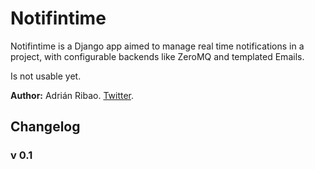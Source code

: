 # Notifintime

Notifintime is a Django app aimed to manage real time notifications in a project, with configurable backends like ZeroMQ and templated Emails.

Is not usable yet.

**Author:** Adrián Ribao. [Twitter](http://twitter.com/AdrianRibao).

## Changelog

### v 0.1
